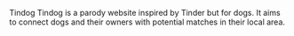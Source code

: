 Tindog
Tindog is a parody website inspired by Tinder but for dogs. It aims to connect dogs and their owners with potential matches in their local area.
